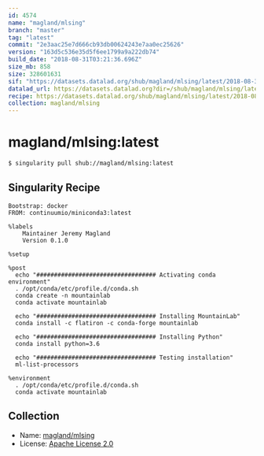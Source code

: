 ```yaml
---
id: 4574
name: "magland/mlsing"
branch: "master"
tag: "latest"
commit: "2e3aac25e7d666cb93db00624243e7aa0ec25626"
version: "163d5c536e35d5f6ee1799a9a222db74"
build_date: "2018-08-31T03:21:36.696Z"
size_mb: 858
size: 328601631
sif: "https://datasets.datalad.org/shub/magland/mlsing/latest/2018-08-31-2e3aac25-163d5c53/163d5c536e35d5f6ee1799a9a222db74.simg"
datalad_url: https://datasets.datalad.org?dir=/shub/magland/mlsing/latest/2018-08-31-2e3aac25-163d5c53/
recipe: https://datasets.datalad.org/shub/magland/mlsing/latest/2018-08-31-2e3aac25-163d5c53/Singularity
collection: magland/mlsing
---
```


# magland/mlsing:latest

```bash
$ singularity pull shub://magland/mlsing:latest
```

## Singularity Recipe

```singularity
Bootstrap: docker
FROM: continuumio/miniconda3:latest

%labels
    Maintainer Jeremy Magland
    Version 0.1.0

%setup

%post
  echo "################################## Activating conda environment"
  . /opt/conda/etc/profile.d/conda.sh
  conda create -n mountainlab
  conda activate mountainlab

  echo "################################## Installing MountainLab"
  conda install -c flatiron -c conda-forge mountainlab

  echo "################################## Installing Python"
  conda install python=3.6
  
  echo "################################## Testing installation"
  ml-list-processors

%environment
  . /opt/conda/etc/profile.d/conda.sh
  conda activate mountainlab
```

## Collection

 - Name: [magland/mlsing](https://github.com/magland/mlsing)
 - License: [Apache License 2.0](https://api.github.com/licenses/apache-2.0)

